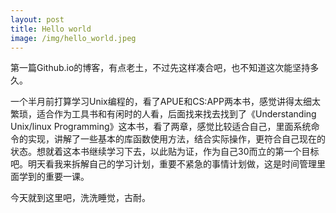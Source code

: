 ```yaml
---
layout: post
title: Hello world
image: /img/hello_world.jpeg
---
```


第一篇Github.io的博客，有点老土，不过先这样凑合吧，也不知道这次能坚持多久。

一个半月前打算学习Unix编程的，看了APUE和CS:APP两本书，感觉讲得太细太繁琐，适合作为工具书和有闲时的人看，后面找来找去找到了《Understanding Unix/linux Programming》这本书，看了两章，感觉比较适合自己，里面系统命令的实现，讲解了一些基本的库函数使用方法，结合实际操作，更符合自己现在的状态。想就着这本书继续学习下去，以此贴为证，作为自己30而立的第一个目标吧。明天看我来拆解自己的学习计划，重要不紧急的事情计划做，这是时间管理里面学到的重要一课。

今天就到这里吧，洗洗睡觉，古耐。
